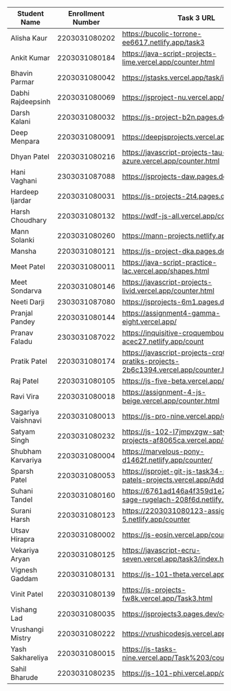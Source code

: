 | Student Name | Enrollment Number | Task 3 URL | Task 4 URL | GitHub Repository URL |
|--------------|------------------|------------|------------|----------------------|
| Alisha Kaur | 2203031080202 | https://bucolic-torrone-ee6617.netlify.app/task3 | https://bucolic-torrone-ee6617.netlify.app/task4 | https://github.com/Alishakaur431/javascript |
| Ankit Kumar | 2203031080184 | https://java-script-projects-lime.vercel.app/counter.html | https://java-script-projects-lime.vercel.app/calculator.html | https://github.com/Ankiitsuthar/JavaScript-Project |
| Bhavin Parmar | 2203031080042 | https://jstasks.vercel.app/task/index.html | https://jstasks.vercel.app/Task%204/index.html | https://github.com/bhavinSOL/JS_task |
| Dabhi Rajdeepsinh | 2203031080069 | https://jsproject-nu.vercel.app/Dice.html | https://jsproject-nu.vercel.app/3D_calculator.html | https://github.com/Rajdeepsinh1410/JSPROJECT.git |
| Darsh Kalani | 2203031080032 | https://js-project-b2n.pages.dev/counter | https://js-project-b2n.pages.dev/geometric | https://github.com/Darshkalani28/JS_Project |
| Deep Menpara | 2203031080091 | https://deepjsprojects.vercel.app/calc.html | https://deepjsprojects.vercel.app/dice.html | https://github.com/Deep7133/javascript.git |
| Dhyan Patel | 2203031080216 | https://javascript-projects-tau-azure.vercel.app/counter.html | https://javascript-projects-tau-azure.vercel.app/calculator.html | https://github.com/dhyanpatel3/javascript_projects |
| Hani Vaghani | 2303031087088 | https://jsprojects-daw.pages.dev/counter | https://jsprojects-daw.pages.dev/3D | https://github.com/hanivaghani/JSprojects |
| Hardeep Ijardar | 2203031080031 | https://js-projects-2t4.pages.dev/counter | https://js-projects-2t4.pages.dev/3D_calculator | https://github.com/HardeepIjardar/JS-Projects |
| Harsh Choudhary | 2203031080132 | https://wdf-js-all.vercel.app/counter.html | https://wdf-js-all.vercel.app/geometry.html | https://github.com/mrHarshchoudhary/WDF_JS |
| Mann Solanki | 2203031080260 | https://mann-projects.netlify.app/counter | https://mann-projects.netlify.app/calculator | https://github.com/HarmonyHacker/javascript_projects |
| Mansha | 2203031080121 | https://js-project-dka.pages.dev/count | https://js-project-dka.pages.dev/geometry | https://github.com/mansha-6/JS-Project.git |
| Meet Patel | 2203031080011 | https://java-script-practice-lac.vercel.app/shapes.html | https://java-script-practice-lac.vercel.app/counter.html | https://github.com/MeetPatel54/JavaScript_practice.git |
| Meet Sondarva | 2203031080146 | https://javascript-projects-livid.vercel.app/counter.html | https://javascript-projects-livid.vercel.app/calculator.html | https://github.com/meetsondarva/javascript_projects |
| Neeti Darji | 2303031087080 | https://jsprojects-6m1.pages.dev/counter | https://jsprojects-6m1.pages.dev/calculator | https://github.com/Neetidarji/Jsprojects |
| Pranjal Pandey | 2203031080144 | https://assignment4-gamma-eight.vercel.app/ | https://assignment4-gamma-eight.vercel.app/ | https://github.com/Pranjallpandey1504/assignment4 |
| Pranav Faladu | 2303031087022 | https://inquisitive-croquembouche-acec27.netlify.app/count | https://inquisitive-croquembouche-acec27.netlify.app/calculator | https://github.com/PranavFaladu/JSprojects |
| Pratik Patel | 2203031080174 | https://javascript-projects-crq08z97a-pratiks-projects-2b6c1394.vercel.app/counter.html | https://javascript-projects-crq08z97a-pratiks-projects-2b6c1394.vercel.app/3D_calculator.html | https://github.com/Pratik00531/JavascriptProjects- |
| Raj Patel | 2203031080105 | https://js-five-beta.vercel.app/counter.html | https://js-five-beta.vercel.app/geometry.html | https://github.com/RajPatel08/JS |
| Ravi Vira | 2203031080018 | https://assignment-4-js-beige.vercel.app/counter.html | https://assignment-4-js-beige.vercel.app/calc.html | https://github.com/Ravi-vira/assignment-4-JS |
| Sagariya Vaishnavi | 2203031080013 | https://js-pro-nine.vercel.app/count.html | https://js-pro-nine.vercel.app/geometry.html | https://github.com/sagariyavaishnavi/js_pro |
| Satyam Singh | 2203031080232 | https://js-102-l7jmpvzgw-satyam-singhs-projects-af8065ca.vercel.app/count.html | https://js-102-l7jmpvzgw-satyam-singhs-projects-af8065ca.vercel.app/geometry.html | https://github.com/mrSinghSatyam/JS102 |
| Shubham Karvariya | 2203031080004 | https://marvelous-pony-d1462f.netlify.app/counter/ | https://marvelous-pony-d1462f.netlify.app/task4/ | https://github.com/5hubhm/J_S |
| Sparsh Patel | 2203031080053 | https://jsprojet-git-js-task34-sparsh-patels-projects.vercel.app/AddCart.html | https://jsprojet-git-js-task34-sparsh-patels-projects.vercel.app/3D_calculator.html | https://github.com/SparshPatel1115/JS_Project/tree/js-task34 |
| Suhani Tandel | 2203031080160 | https://6761ad146a4f359d1e758efc--sage-rugelach-208f6d.netlify.app/task3 | https://6761ad146a4f359d1e758efc--sage-rugelach-208f6d.netlify.app/task4 | https://github.com/SuhaniTandel/JS-Project.git |
| Surani Harsh | 2203031080123 | https://2203031080123-assignment-5.netlify.app/counter | https://2203031080123-assignment-5.netlify.app/geometry%20calculator | https://github.com/suraniharsh/Assignments/tree/Assignment-5 |
| Utsav Hirapra | 2203031080002 | https://js-eosin.vercel.app/counter.html | https://js-eosin.vercel.app/calc.html | https://github.com/utsav1213/JS |
| Vekariya Aryan | 2203031080125 | https://javascript-ecru-seven.vercel.app/task3/index.html | https://javascript-ecru-seven.vercel.app/task4/task4.html | https://github.com/aaryanvekariya/javascript |
| Vignesh Gaddam | 2203031080131 | https://js-101-theta.vercel.app/counter.html | https://js-101-theta.vercel.app/shape.html | https://github.com/mrvigneshgaddam/JS101 |
| Vinit Patel | 2203031080139 | https://js-projects-fw8k.vercel.app/Task3.html | https://js-projects-fw8k.vercel.app/Task4.html | https://github.com/Vinitpatel28/JS-Projects.git |
| Vishang Lad | 2203031080035 | https://jsprojects3.pages.dev/counter | https://jsprojects3.pages.dev/3D_calculator | https://github.com/vishangl/JSprojects |
| Vrushangi Mistry | 2203031080222 | https://vrushicodesjs.vercel.app/Counter.html | https://vrushicodesjs.vercel.app/3D_calculator.html | https://github.com/Vrushi14/JavaScriptProjects |
| Yash Sakhareliya | 2203031080015 | https://js-tasks-nine.vercel.app/Task%203/counter.html | https://js-tasks-nine.vercel.app/Task%204/ | https://github.com/Yashsakhareliya/JS_Task |
| Sahil Bharude | 2203031080235 | https://js-101-phi.vercel.app/count.html | https://js-101-phi.vercel.app/geometry.html | https://github.com/BharudeSahil/JS_101 |
